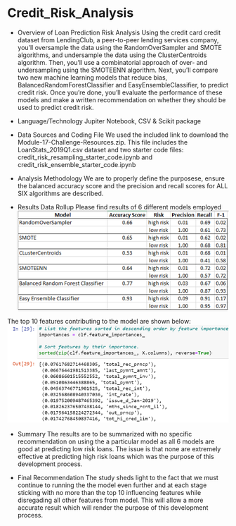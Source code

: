 # Credit_Risk_Analysis

* Overview of Loan Prediction Risk Analysis
Using the credit card credit dataset from LendingClub, a peer-to-peer lending services company, you’ll oversample the data using the RandomOverSampler and SMOTE algorithms, and undersample the data using the ClusterCentroids algorithm. Then, you’ll use a combinatorial approach of over- and undersampling using the SMOTEENN algorithm. Next, you’ll compare two new machine learning models that reduce bias, BalancedRandomForestClassifier and EasyEnsembleClassifier, to predict credit risk. Once you’re done, you’ll evaluate the performance of these models and make a written recommendation on whether they should be used to predict credit risk.

* Language/Technology
Jupiter Notebook, CSV & Scikit package

* Data Sources and Coding File
We used the included link to download the Module-17-Challenge-Resources.zip.  This file includes the LoanStats_2019Q1.csv dataset and two starter code files: credit_risk_resampling_starter_code.ipynb and credit_risk_ensemble_starter_code.ipynb

* Analysis Methodology
We are to properly define the purposese, ensure the balanced accuracy score and the precision and recall scores for ALL SIX algorithms are described.  

* Results
Data Rollup
Please find results of 6 different models employed
![summary](https://github.com/basecipher/Credit_Risk_Analysis/blob/main/Images/summary.png)

The top 10 features contributing to the model are shown below:
![top 10](https://github.com/basecipher/Credit_Risk_Analysis/blob/main/Images/top%2010%20contributing%20features.png)

* Summary
The results are to be summarized with no specific recommendation on using the a particular model as all 6 models are good at predicting low risk loans.  The issue is that none are extremely effective at predicting high risk loans which was the purpose of this development process.

* Final Recommendation
The study sheds light to the fact that we must continue to running the the model even further and at each stage sticking with no more than the top 10 influencing features while disregading all other features from model.  This will allow a more accurate result which will render the purpose of this development process.
